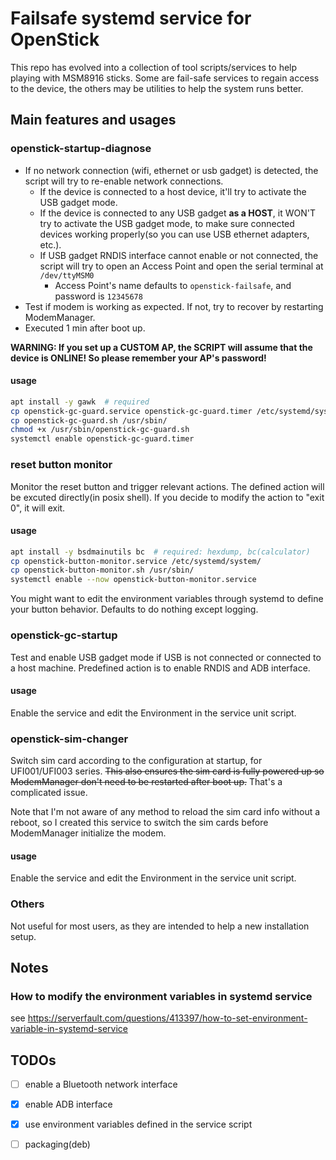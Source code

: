 # Failsafe systemd service for OpenStick

This repo has evolved into a collection of tool scripts/services to
help playing with MSM8916 sticks. Some are fail-safe services to regain
access to the device, the others may be utilities to help the system
runs better.

## Main features and usages
 
### openstick-startup-diagnose

+ If no network connection (wifi, ethernet or usb gadget) is detected,
  the script will try to re-enable network connections.
  + If the device is connected to a host device, it'll try to activate
    the USB gadget mode.
  + If the device is connected to any USB gadget __as a HOST__, it WON'T
    try to activate the USB gadget mode, to make sure connected devices
    working properly(so you can use USB ethernet adapters, etc.).
  + If USB gadget RNDIS interface cannot enable or not connected, the
    script will try to open an Access Point and open the serial terminal
    at `/dev/ttyMSM0`
    + Access Point's name defaults to `openstick-failsafe`, and password is
      `12345678`
+ Test if modem is working as expected. If not, try to recover by restarting
  ModemManager.
+ Executed 1 min after boot up.

__WARNING: If you set up a CUSTOM AP, the SCRIPT will assume that the device is ONLINE! So please remember your AP's password!__

#### usage

```bash
apt install -y gawk  # required
cp openstick-gc-guard.service openstick-gc-guard.timer /etc/systemd/system/
cp openstick-gc-guard.sh /usr/sbin/
chmod +x /usr/sbin/openstick-gc-guard.sh
systemctl enable openstick-gc-guard.timer
```

### reset button monitor

Monitor the reset button and trigger relevant actions. The defined action will be
excuted directly(in posix shell). If you decide to modify the action to "exit 0",
it will exit.

#### usage

```bash
apt install -y bsdmainutils bc  # required: hexdump, bc(calculator)
cp openstick-button-monitor.service /etc/systemd/system/
cp openstick-button-monitor.sh /usr/sbin/
systemctl enable --now openstick-button-monitor.service
```

You might want to edit the environment variables through systemd to
define your button behavior. Defaults to do nothing except logging.

### openstick-gc-startup

Test and enable USB gadget mode if USB is not connected or connected to a host
machine. Predefined action is to enable RNDIS and ADB interface.

#### usage

Enable the service and edit the Environment in the service unit script.

### openstick-sim-changer

Switch sim card according to the configuration at startup, for UFI001/UFI003
series. ~~This also ensures the sim card is fully powered up so ModemManager
don't need to be restarted after boot up.~~ That's a complicated issue.

Note that I'm not aware of any method to reload the sim card info without a
reboot, so I created this service to switch the sim cards before ModemManager
initialize the modem.

#### usage

Enable the service and edit the Environment in the service unit script.

### Others

Not useful for most users, as they are intended to help a new installation setup.

## Notes

### How to modify the environment variables in systemd service

see https://serverfault.com/questions/413397/how-to-set-environment-variable-in-systemd-service
 
## TODOs

+ [ ] enable a Bluetooth network interface
+ [x] enable ADB interface
+ [x] use environment variables defined in the service script
+ [ ] packaging(deb)


